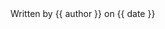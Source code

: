<div class="bold italic primary-text no-margin-y">
    Written by <span class="text-secondary">{{ author }}</span> on {{ date }}
</div>

